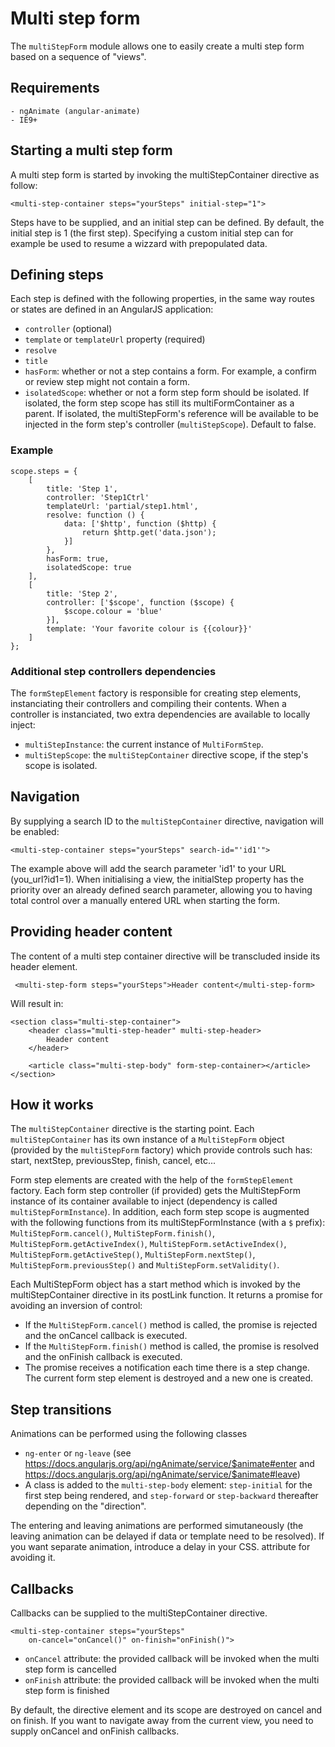 # Multi step form

The `multiStepForm` module allows one to easily create a multi step form
based on a sequence of "views".

## Requirements

    - ngAnimate (angular-animate)
    - IE9+

## Starting a multi step form

A multi step form is started by invoking the multiStepContainer directive as follow:

    <multi-step-container steps="yourSteps" initial-step="1">

Steps have to be supplied, and an initial step can be defined. By default, the initial
step is 1 (the first step). Specifying a custom initial step can for example be used to
resume a wizzard with prepopulated data.

## Defining steps

Each step is defined with the following properties,
in the same way routes or states are defined in an AngularJS application:

* `controller` (optional)
* `template` or `templateUrl` property (required)
* `resolve`
* `title`
* `hasForm`: whether or not a step contains a form. For example, a confirm or review
  step might not contain a form.
* `isolatedScope`: whether or not a form step form should be isolated. If isolated,
  the form step scope has still its multiFormContainer as a parent. If isolated,
  the multiStepForm's reference will be available to be injected in the form step's
  controller (`multiStepScope`). Default to false.

### Example

    scope.steps = {
        [
            title: 'Step 1',
            controller: 'Step1Ctrl'
            templateUrl: 'partial/step1.html',
            resolve: function () {
                data: ['$http', function ($http) {
                    return $http.get('data.json');
                }]
            },
            hasForm: true,
            isolatedScope: true
        ],
        [
            title: 'Step 2',
            controller: ['$scope', function ($scope) {
                $scope.colour = 'blue'
            }],
            template: 'Your favorite colour is {{colour}}'
        ]
    };

### Additional step controllers dependencies

The `formStepElement` factory is responsible for creating step elements, instanciating their controllers
and compiling their contents. When a controller is instanciated, two extra dependencies are available
to locally inject:

* `multiStepInstance`: the current instance of `MultiFormStep`.
* `multiStepScope`: the `multiStepContainer` directive scope, if the step's scope is isolated.

## Navigation

By supplying a search ID to the `multiStepContainer` directive, navigation will be enabled:

    <multi-step-container steps="yourSteps" search-id="'id1'">

The example above will add the search parameter 'id1' to your URL (you_url?id1=1).
When initialising a view, the initialStep property has the priority over an already defined
search parameter, allowing you to having total control over a manually entered URL when starting
the form.

## Providing header content

The content of a multi step container directive will be transcluded inside its
header element.

     <multi-step-form steps="yourSteps">Header content</multi-step-form>

Will result in:

    <section class="multi-step-container">
        <header class="multi-step-header" multi-step-header>
            Header content
        </header>

        <article class="multi-step-body" form-step-container></article>
    </section>


## How it works

The `multiStepContainer` directive is the starting point. Each `multiStepContainer` has its own instance
of a `MultiStepForm` object (provided by the `multiStepForm` factory) which provide controls such has: start,
nextStep, previousStep, finish, cancel, etc...

Form step elements are created with the help of the `formStepElement` factory. Each form step controller
(if provided) gets the MultiStepForm instance of its container available to inject (dependency is called
`multiStepFormInstance`). In addition, each form step scope is augmented with the following functions
from its multiStepFormInstance (with a `$` prefix): `MultiStepForm.cancel()`, `MultiStepForm.finish()`,
`MultiStepForm.getActiveIndex()`, `MultiStepForm.setActiveIndex()`, `MultiStepForm.getActiveStep()`,
`MultiStepForm.nextStep()`, `MultiStepForm.previousStep()` and `MultiStepForm.setValidity()`.

Each MultiStepForm object has a start method which is invoked by the multiStepContainer directive
in its postLink function. It returns a promise for avoiding an inversion of control:

* If the `MultiStepForm.cancel()` method is called, the promise is rejected and the onCancel
  callback is executed.
* If the `MultiStepForm.finish()` method is called, the promise is resolved and the onFinish
  callback is executed.
* The promise receives a notification each time there is a step change. The current form step
  element is destroyed and a new one is created.


## Step transitions

Animations can be performed using the following classes

* `ng-enter` or `ng-leave` (see https://docs.angularjs.org/api/ngAnimate/service/$animate#enter
  and https://docs.angularjs.org/api/ngAnimate/service/$animate#leave)
* A  class is added to the `multi-step-body` element: `step-initial` for the first step being rendered,
  and `step-forward` or `step-backward` thereafter depending on the "direction".

The entering and leaving animations are performed simutaneously (the leaving animation can be delayed
if data or template need to be resolved). If you want separate animation, introduce a delay in your CSS.
attribute for avoiding it.

## Callbacks

Callbacks can be supplied to the multiStepContainer directive.

    <multi-step-container steps="yourSteps"
        on-cancel="onCancel()" on-finish="onFinish()">

* `onCancel` attribute: the provided callback will be invoked when the multi step form is cancelled
* `onFinish` attribute: the provided callback will be invoked when the multi step form is finished

By default, the directive element and its scope are destroyed on cancel and on finish. If you want
to navigate away from the current view, you need to supply onCancel and onFinish callbacks.
